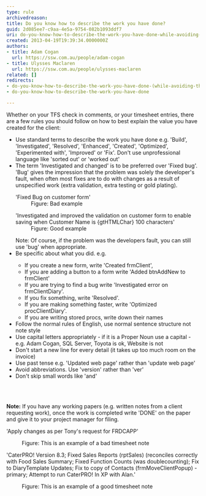 ```yaml
---
type: rule
archivedreason: 
title: Do you know how to describe the work you have done?
guid: 2d085ee7-c9aa-4e5a-9754-082b1093ddf7
uri: do-you-know-how-to-describe-the-work-you-have-done-while-avoiding-the-word-bug
created: 2013-04-19T19:39:34.0000000Z
authors:
- title: Adam Cogan
  url: https://ssw.com.au/people/adam-cogan
- title: Ulysses Maclaren
  url: https://ssw.com.au/people/ulysses-maclaren
related: []
redirects:
- do-you-know-how-to-describe-the-work-you-have-done-(while-avoiding-the-word-bug)
- do-you-know-how-to-describe-the-work-you-have-done

---
```



<p>Whether on your TFS check in comments, or your timesheet entries, there are a few rules you should follow on how to best explain the value you have created for the client&#58;</p><ul><li>Use standard terms to describe the work you have done e.g. 'Build', 'Investigated', 'Resolved', 'Enhanced', 'Created', 'Optimized', 'Experimented with', 'Improved' or 'Fix'. Don't use unprofessional language like 'sorted out' or 'worked out'</li><li>The term 'Investigated and changed' is to be preferred over 'Fixed bug'.<br>
                        'Bug' gives the impression that the problem was solely the developer's fault, when often most fixes are to do with changes as a result of unspecified work (extra validation, extra testing or gold plating).<br>
                        <dl class="bad"><dt class="greyBox">'Fixed Bug on customer form'</dt><dd>Figure&#58; Bad example</dd></dl><dl class="good"><dt class="greyBox">'Investigated and improved the  validation on customer form to enable saving when Customer Name is {gtHTMLChar} 100 characters' </dt><dd>Figure&#58; Good example</dd></dl>
                        Note&#58; Of course, if the problem was the developers fault, you can still use 'bug' when appropriate. 
                    </li><li>Be specific about what you did.&#160;e.g.&#160;</li><ul><li>If you create a new form, write 'Created frmClient', </li><li>If you are adding a button to a form write 'Added btnAddNew to frmClient' </li><li>If you are trying to find a bug write 'Investigated error on frmClientDiary'. </li><li>If you fix something, write 'Resolved'. </li><li>If you are making something faster, write 'Optimized procClientDiary'. </li><li>If you are writing stored procs, write down their names</li></ul><li>Follow the normal rules of English, use normal sentence structure not note style</li><li>Use capital letters appropriately - if it is a Proper Noun use a capital - e.g. Adam Cogan, SQL Server, Toyota is ok, Website is not</li><li>Don't start a new line for every detail (it takes up too much room on the invoice)</li><li>Use past tense e.g. 'Updated web page' rather than 'update web page'</li><li>Avoid abbreviations. Use 'version' rather than 'ver'</li><li>Don't skip small words like 'and'</li></ul>
<br><excerpt class='endintro'></excerpt><br>
<p><strong>Note&#58;</strong> If you have any working papers (e.g. written notes from a client requesting work), once the work is completed write 'DONE' on the paper and give it to your project manager for filing.</p><dl class="greyBox"><dt>'Apply changes as per Tony's request for FRDCAPP'</dt></dl><dl class="bad"><dd>Figure&#58; This is an example of a bad timesheet note</dd></dl><dl class="greyBox"><dt>'CaterPRO! Version 8.3; Fixed Sales Reports (rptSales) (reconciles correctly with Food Sales Summary; Fixed Function Counts (was doublecounting); Fix to DiaryTemplate Updates; Fix to copy of Contacts (frmMoveClientPopup) - primary; Attempt to run CaterPRO! In XP with Alan.' </dt></dl><dl class="good"><dd>Figure&#58; This is an example of a good timesheet note</dd></dl>


